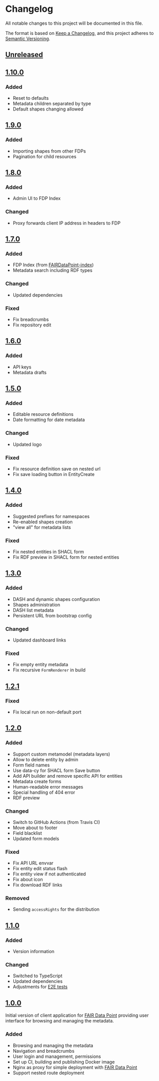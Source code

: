 # Changelog

All notable changes to this project will be documented in this file.

The format is based on [Keep a Changelog](https://keepachangelog.com/en/1.0.0/),
and this project adheres to [Semantic Versioning](https://semver.org/spec/v2.0.0.html).

## [Unreleased]

## [1.10.0]

### Added

- Reset to defaults
- Metadata children separated by type
- Default shapes changing allowed


## [1.9.0]

### Added

- Importing shapes from other FDPs
- Pagination for child resources

## [1.8.0]

### Added

- Admin UI to FDP Index

### Changed

- Proxy forwards client IP address in headers to FDP

## [1.7.0]

### Added

- FDP Index (from [FAIRDataPoint-index](https://github.com/FAIRDataTeam/FAIRDataPoint-index))
- Metadata search including RDF types

### Changed

- Updated dependencies

### Fixed

- Fix breadcrumbs
- Fix repository edit

## [1.6.0]

### Added

- API keys
- Metadata drafts

## [1.5.0]

### Added

- Editable resource definitions
- Date formatting for date metadata

### Changed

- Updated logo

### Fixed

- Fix resource definition save on nested url
- Fix save loading button in EntityCreate

## [1.4.0]

### Added

- Suggested prefixes for namespaces
- Re-enabled shapes creation
- "view all" for metadata lists

### Fixed

- Fix nested entities in SHACL form
- Fix RDF preview in SHACL form for nested entities

## [1.3.0]

### Added

- DASH and dynamic shapes configuration
- Shapes administration
- DASH list metadata
- Persistent URL from bootstrap config

### Changed

- Updated dashboard links

### Fixed

- Fix empty entity metadata
- Fix recursive `FormRenderer` in build

## [1.2.1]

### Fixed

- Fix local run on non-default port

## [1.2.0]

### Added

- Support custom metamodel (metadata layers)
- Allow to delete entity by admin
- Form field names
- Use data-cy for SHACL form Save button
- Add API builder and remove specific API for entities
- Metadata create forms
- Human-readable error messages
- Special handling of 404 error
- RDF preview

### Changed

- Switch to GitHub Actions (from Travis CI)
- Move about to footer
- Field blacklist
- Updated form models

### Fixed

- Fix API URL envvar
- Fix entity edit status flash
- Fix entity view if not authenticated
- Fix about icon
- Fix download RDF links

### Removed

- Sending `accessRights` for the distribution

## [1.1.0]

### Added

- Version information

### Changed

- Switched to TypeScript
- Updated dependencies
- Adjustments for [E2E tests](https://github.com/FAIRDataTeam/FAIRDataPoint-E2E-Tests)

## [1.0.0]

Initial version of client application for [FAIR Data Point] providing user interface for browsing and managing the metadata.

### Added

- Browsing and managing the metadata
- Navigation and breadcrumbs
- User login and management, permissions
- Set up CI, building and publishing Docker image
- Nginx as proxy for simple deployment with [FAIR Data Point]
- Support nested route deployment


[FAIR Data Point]: https://github.com/FAIRDataTeam/FAIRDataPoint

[Unreleased]: /../../compare/master...develop
[1.0.0]: /../../tree/v1.0.0
[1.1.0]: /../../tree/v1.1.0
[1.2.0]: /../../tree/v1.2.0
[1.2.1]: /../../tree/v1.2.1
[1.3.0]: /../../tree/v1.3.0
[1.4.0]: /../../tree/v1.4.0
[1.5.0]: /../../tree/v1.5.0
[1.6.0]: /../../tree/v1.6.0
[1.7.0]: /../../tree/v1.7.0
[1.8.0]: /../../tree/v1.8.0
[1.9.0]: /../../tree/v1.9.0
[1.10.0]: /../../tree/v1.10.0
